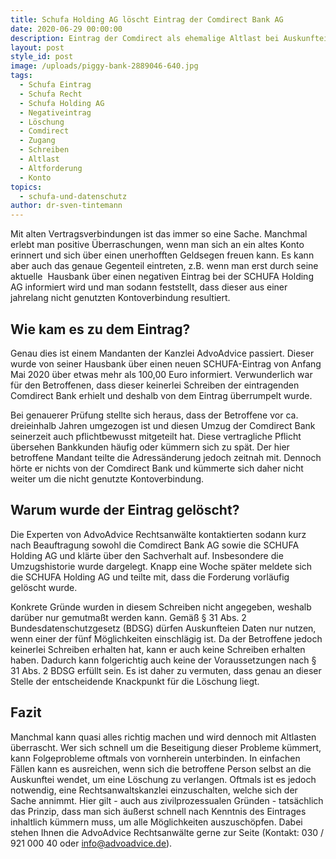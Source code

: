```yaml
---
title: Schufa Holding AG löscht Eintrag der Comdirect Bank AG
date: 2020-06-29 00:00:00
description: Eintrag der Comdirect als ehemalige Altlast bei Auskunftei gelöscht.
layout: post
style_id: post
image: /uploads/piggy-bank-2889046-640.jpg
tags:
  - Schufa Eintrag
  - Schufa Recht
  - Schufa Holding AG
  - Negativeintrag
  - Löschung
  - Comdirect
  - Zugang
  - Schreiben
  - Altlast
  - Altforderung
  - Konto
topics:
  - schufa-und-datenschutz
author: dr-sven-tintemann
---
```


Mit alten Vertragsverbindungen ist das immer so eine Sache. Manchmal erlebt man positive Überraschungen, wenn man sich an ein altes Konto erinnert und sich über einen unerhofften Geldsegen freuen kann. Es kann aber auch das genaue Gegenteil eintreten, z.B. wenn man erst durch seine aktuelle&nbsp; Hausbank über einen negativen Eintrag bei der SCHUFA Holding AG informiert wird und man sodann feststellt, dass dieser aus einer jahrelang nicht genutzten Kontoverbindung resultiert.&nbsp;

## Wie kam es zu dem Eintrag?

Genau dies ist einem Mandanten der Kanzlei AdvoAdvice passiert. Dieser wurde von seiner Hausbank über einen neuen SCHUFA-Eintrag von Anfang Mai 2020 über etwas mehr als 100,00 Euro informiert. Verwunderlich war für den Betroffenen, dass dieser keinerlei Schreiben der eintragenden Comdirect Bank erhielt und deshalb von dem Eintrag überrumpelt wurde.

Bei genauerer Prüfung stellte sich heraus, dass der Betroffene vor ca. dreieinhalb Jahren umgezogen ist und diesen Umzug der Comdirect Bank seinerzeit auch pflichtbewusst mitgeteilt hat. Diese vertragliche Pflicht übersehen Bankkunden häufig oder kümmern sich zu spät. Der hier betroffene Mandant teilte die Adressänderung jedoch zeitnah mit. Dennoch hörte er nichts von der Comdirect Bank und kümmerte sich daher nicht weiter um die nicht genutzte Kontoverbindung.

## Warum wurde der Eintrag gelöscht?

Die Experten von AdvoAdvice Rechtsanwälte kontaktierten sodann kurz nach Beauftragung sowohl die Comdirect Bank AG sowie die SCHUFA Holding AG und klärte über den Sachverhalt auf. Insbesondere die Umzugshistorie wurde dargelegt. Knapp eine Woche später meldete sich die SCHUFA Holding AG und teilte mit, dass die Forderung vorläufig gelöscht wurde.&nbsp;

Konkrete Gründe wurden in diesem Schreiben nicht angegeben, weshalb darüber nur gemutma&szlig;t werden kann. Gemä&szlig; &sect; 31 Abs. 2 Bundesdatenschutzgesetz (BDSG) dürfen Auskunfteien Daten nur nutzen, wenn einer der fünf Möglichkeiten einschlägig ist. Da der Betroffene jedoch keinerlei Schreiben erhalten hat, kann er auch keine Schreiben erhalten haben. Dadurch kann folgerichtig auch keine der Voraussetzungen nach &sect; 31 Abs. 2 BDSG erfüllt sein. Es ist daher zu vermuten, dass genau an dieser Stelle der entscheidende Knackpunkt für die Löschung liegt.

## Fazit

Manchmal kann quasi alles richtig machen und wird dennoch mit Altlasten überrascht. Wer sich schnell um die Beseitigung dieser Probleme kümmert, kann Folgeprobleme oftmals von vornherein unterbinden. In einfachen Fällen kann es ausreichen, wenn sich die betroffene Person selbst an die Auskunftei wendet, um eine Löschung zu verlangen. Oftmals ist es jedoch notwendig, eine Rechtsanwaltskanzlei einzuschalten, welche sich der Sache annimmt. Hier gilt - auch aus zivilprozessualen Gründen - tatsächlich das Prinzip, dass man sich äu&szlig;erst schnell nach Kenntnis des Eintrages inhaltlich kümmern muss, um alle Möglichkeiten auszuschöpfen. Dabei stehen Ihnen die AdvoAdvice Rechtsanwälte gerne zur Seite (Kontakt: 030 / 921 000 40 oder info@advoadvice.de).

&nbsp;